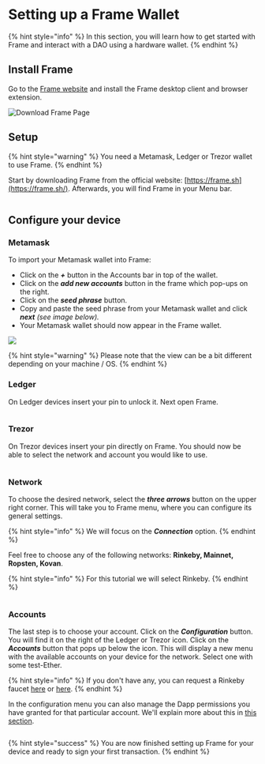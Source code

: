 # Setting up a Frame Wallet

{% hint style="info" %}
In this section, you will learn how to get started with Frame and interact with a DAO using a hardware wallet.
{% endhint %}

## **Install Frame**

Go to the [Frame website](https://frame.sh/) and install the Frame desktop client and browser extension.

![Download Frame Page](https://d33v4339jhl8k0.cloudfront.net/docs/assets/5c98a4fe0428633d2cf3fcf7/images/5d8bcfb504286364bc8f9089/file-RW9LeLOUHS.png)

## Setup

{% hint style="warning" %}
You need a Metamask, Ledger or Trezor wallet to use Frame.&#x20;
{% endhint %}

Start by downloading Frame from the official website: [https://frame.sh](https://frame.sh/). Afterwards, you will find Frame in your Menu bar.&#x20;

<figure><img src="../../../../../.gitbook/assets/frame-intro.gif" alt=""><figcaption></figcaption></figure>

## Configure your device <a href="#configure-your-device" id="configure-your-device"></a>

### **Metamask**

To import your Metamask wallet into Frame:

* Click on the _**+**_ button in the Accounts bar in top of the wallet.
* Click on the _**add new accounts**_ button in the frame which pop-ups on the right.
* Click on the _**seed phrase**_ button.
* Copy and paste the seed phrase from your Metamask wallet and click _**next** (see image below)._
* Your Metamask wallet should now appear in the Frame wallet.

![](<../../../../../.gitbook/assets/Screenshot 2022-02-23 at 17.04.36.png>)

{% hint style="warning" %}
Please note that the view can be a bit different depending on your machine / OS.&#x20;
{% endhint %}

### **Ledger**

On Ledger devices insert your pin to unlock it. Next open Frame.&#x20;

<figure><img src="../../../../../.gitbook/assets/frame-ledger.gif" alt=""><figcaption></figcaption></figure>

### **Trezor**

On Trezor devices insert your pin directly on Frame. You should now be able to select the network and account you would like to use.

&#x20;

<figure><img src="../../../../../.gitbook/assets/frame-trezor.gif" alt=""><figcaption></figcaption></figure>

### **Network**

To choose the desired network, select the _**three arrows**_ button on the upper right corner. This will take you to Frame menu, where you can configure its general settings.&#x20;

{% hint style="info" %}
We will focus on the _**Connection**_ option.&#x20;
{% endhint %}

Feel free to choose any of the following networks: **Rinkeby, Mainnet, Ropsten, Kovan**.

{% hint style="info" %}
For this tutorial we will select Rinkeby.
{% endhint %}

<figure><img src="../../../../../.gitbook/assets/frame-app-menu.gif" alt=""><figcaption></figcaption></figure>

### **Accounts**

The last step is to choose your account. Click on the _**Configuration**_ button. You will find it on the right of the Ledger or Trezor icon. Click on the _**Accounts**_ button that pops up below the icon. This will display a new menu with the available accounts on your device for the network. Select one with some test-Ether.

{% hint style="info" %}
&#x20;If you don't have any, you can request a Rinkeby faucet [here](https://faucet.rinkeby.io/) or [here](https://faucets.chain.link/rinkeby).
{% endhint %}

In the configuration menu you can also manage the Dapp permissions you have granted for that particular account. We'll explain more about this in [this section](frame.md).&#x20;

<figure><img src="../../../../../.gitbook/assets/frame-accounts.gif" alt=""><figcaption></figcaption></figure>

{% hint style="success" %}
You are now finished setting up Frame for your device and ready to sign your first transaction.
{% endhint %}

